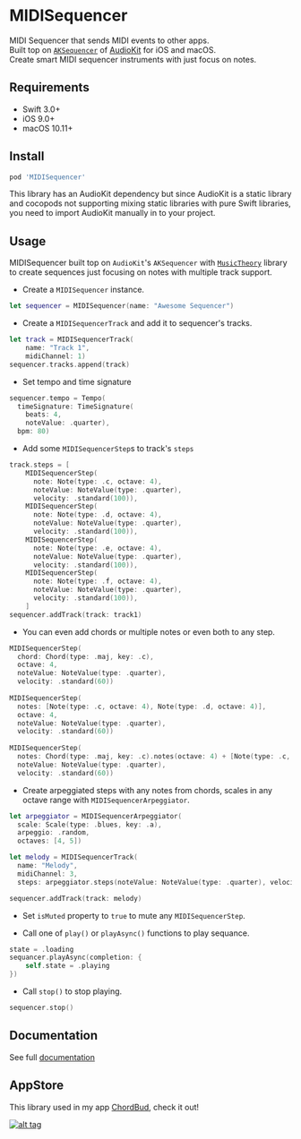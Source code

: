 MIDISequencer
===

MIDI Sequencer that sends MIDI events to other apps.  
Built top on [`AKSequencer`](https://github.com/AudioKit/AudioKit/blob/master/AudioKit/Common/MIDI/Sequencer/AKSequencer.swift) of [AudioKit](https://github.com/AudioKit/AudioKit) for iOS and macOS.  
Create smart MIDI sequencer instruments with just focus on notes.

Requirements
----

- Swift 3.0+
- iOS 9.0+
- macOS 10.11+

Install
----

``` ruby
pod 'MIDISequencer'
```

This library has an AudioKit dependency but since AudioKit is a static library and cocopods not supporting mixing static libraries with pure Swift libraries, you need to import AudioKit manually in to your project.

Usage
----

MIDISequencer built top on `AudioKit`'s `AKSequencer` with [`MusicTheory`](https://github.com/cemolcay/MusicTheory) library to create sequences just focusing on notes with multiple track support.

- Create a `MIDISequencer` instance.  

``` swift
let sequencer = MIDISequencer(name: "Awesome Sequencer")
```
  
- Create a `MIDISequencerTrack` and add it to sequencer's tracks.  

``` swift
let track = MIDISequencerTrack(
	name: "Track 1", 
	midiChannel: 1)
sequencer.tracks.append(track)
```

- Set tempo and time signature

``` swift
sequencer.tempo = Tempo(
  timeSignature: TimeSignature(
    beats: 4,
    noteValue: .quarter),
  bpm: 80)
```

- Add some `MIDISequencerStep`s to track's `steps`

``` swift
track.steps = [
	MIDISequencerStep(
	  note: Note(type: .c, octave: 4),
	  noteValue: NoteValue(type: .quarter),
	  velocity: .standard(100)),
	MIDISequencerStep(
	  note: Note(type: .d, octave: 4),
	  noteValue: NoteValue(type: .quarter),
	  velocity: .standard(100)),
	MIDISequencerStep(
	  note: Note(type: .e, octave: 4),
	  noteValue: NoteValue(type: .quarter),
	  velocity: .standard(100)),
	MIDISequencerStep(
	  note: Note(type: .f, octave: 4),
	  noteValue: NoteValue(type: .quarter),
	  velocity: .standard(100)),
	]
sequencer.addTrack(track: track1)
```

- You can even add chords or multiple notes or even both to any step.

``` swift
MIDISequencerStep(
  chord: Chord(type: .maj, key: .c),
  octave: 4,
  noteValue: NoteValue(type: .quarter),
  velocity: .standard(60))
  
MIDISequencerStep(
  notes: [Note(type: .c, octave: 4), Note(type: .d, octave: 4)],
  octave: 4,
  noteValue: NoteValue(type: .quarter),
  velocity: .standard(60))
  
MIDISequencerStep(
  notes: Chord(type: .maj, key: .c).notes(octave: 4) + [Note(type: .c, octave: 4), Note(type: .d, octave: 4)],
  noteValue: NoteValue(type: .quarter),
  velocity: .standard(60))
```

- Create arpeggiated steps with any notes from chords, scales in any octave range with `MIDISequencerArpeggiator`.

``` swift
let arpeggiator = MIDISequencerArpeggiator(
  scale: Scale(type: .blues, key: .a),
  arpeggio: .random,
  octaves: [4, 5])

let melody = MIDISequencerTrack(
  name: "Melody",
  midiChannel: 3,
  steps: arpeggiator.steps(noteValue: NoteValue(type: .quarter), velocity: .random(min: 80, max: 120)))

sequencer.addTrack(track: melody)
```

- Set `isMuted` property to `true` to mute any `MIDISequencerStep`.

- Call one of `play()` or `playAsync()` functions to play sequance.

``` swift
state = .loading
sequancer.playAsync(completion: {
	self.state = .playing
})
```

- Call `stop()` to stop playing.

``` swift
sequencer.stop()
```

Documentation
----

See full [documentation](https://cemolcay.github.io/MIDISequencer)

AppStore
----

This library used in my app [ChordBud](https://itunes.apple.com/us/app/chordbud-chord-progressions/id1313017378?mt=8), check it out!
  
[![alt tag](https://linkmaker.itunes.apple.com/assets/shared/badges/en-us/appstore-lrg.svg)](https://itunes.apple.com/us/app/chordbud-chord-progressions/id1313017378?mt=8)

